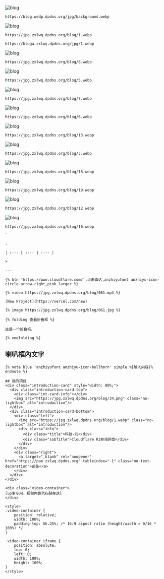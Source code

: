 ![blog](https://blog.wedp.dpdns.org/jpg/background.webp)
```
https://blog.wedp.dpdns.org/jpg/background.webp
```
![blog](https://jpg.zxlwq.dpdns.org/blog/1.webp)
```
https://jpg.zxlwq.dpdns.org/blog/1.webp
```
```
https://bloga.zxlwq.dpdns.org/jpg/1.webp
```

![blog](https://jpg.zxlwq.dpdns.org/blog/8.webp)
```
https://jpg.zxlwq.dpdns.org/blog/8.webp
```
![blog](https://jpg.zxlwq.dpdns.org/blog/5.webp)
```
https://jpg.zxlwq.dpdns.org/blog/5.webp
```
![blog](https://jpg.zxlwq.dpdns.org/blog/7.webp)
```
https://jpg.zxlwq.dpdns.org/blog/7.webp
```
![blog](https://jpg.zxlwq.dpdns.org/blog/6.webp)
```
https://jpg.zxlwq.dpdns.org/blog/6.webp
```
![blog](https://jpg.zxlwq.dpdns.org/blog/13.webp)
```
https://jpg.zxlwq.dpdns.org/blog/13.webp
```
![blog](https://jpg.zxlwq.dpdns.org/blog/3.webp)
```
https://jpg.zxlwq.dpdns.org/blog/3.webp
```
![blog](https://jpg.zxlwq.dpdns.org/blog/18.webp)
```
https://jpg.zxlwq.dpdns.org/blog/18.webp
```
![blog](https://jpg.zxlwq.dpdns.org/blog/19.webp)
```
https://jpg.zxlwq.dpdns.org/blog/19.webp
```
![blog](https://jpg.zxlwq.dpdns.org/blog/12.webp)
```
https://jpg.zxlwq.dpdns.org/blog/12.webp
```
![blog](https://jpg.zxlwq.dpdns.org/blog/16.webp)
```
https://jpg.zxlwq.dpdns.org/blog/16.webp
```
```
`
```
```
-
```
```
| :--- | :--- | :--- |
```
```
>
```
```
---
```
```
{% btn 'https://www.cloudflare.com/',点击直达,anzhiyufont anzhiyu-icon-circle-arrow-right,pink larger %}
```
```
{% video https://jpg.zxlwq.dpdns.org/blog/061.mp4 %}
```
```
[New Project](https://vercel.com/new)
```
```
{% image https://jpg.zxlwq.dpdns.org/blog/061.jpg %}
```
```
{% folding 查看折叠框 %}

这是一个折叠框。

{% endfolding %}

```
## 喇叭框內文字
```
{% note blue 'anzhiyufont anzhiyu-icon-bullhorn' simple %}输入内容{% endnote %}
```
```
## 我的项目
<div class="introduction-card" style="width: 80%;">
  <div class="introduction-card-top">
    <div class="int-card-info"></div>
    <img src="https://jpg.zxlwq.dpdns.org/blog/34.png" class="no-lightbox" alt="introduction"/>
  </div>     
  <div class="introduction-card-bottom">
    <div class="left">
      <img src="https://jpg.zxlwq.dpdns.org/blog/1.webp" class="no-lightbox" alt="introduction"/>
      <div class="info">
        <div class="title">科技-刘</div>
        <div class="subTitle">Cloudflare R2在线网盘</div>
      </div>
    </div>
    <div class="right">
      <a target="_blank" rel="noopener" href="https://pan.zxlwq.dpdns.org" tableindex="-1" class="no-text-decoration">前往</a>
    </div>
  </div>
</div>
```
```
<div class="video-container">
[up主专用，视频内嵌代码贴在这]
</div>

<style>
.video-container {
    position: relative;
    width: 100%;
    padding-top: 56.25%; /* 16:9 aspect ratio (height/width = 9/16 * 100%) */
}

.video-container iframe {
    position: absolute;
    top: 0;
    left: 0;
    width: 100%;
    height: 100%;
}
</style>

```
